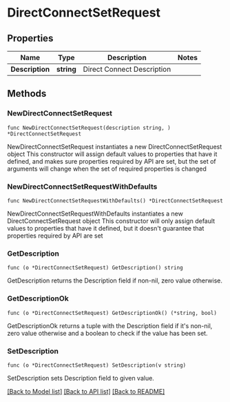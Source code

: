 # DirectConnectSetRequest

## Properties

Name | Type | Description | Notes
------------ | ------------- | ------------- | -------------
**Description** | **string** | Direct Connect Description | 

## Methods

### NewDirectConnectSetRequest

`func NewDirectConnectSetRequest(description string, ) *DirectConnectSetRequest`

NewDirectConnectSetRequest instantiates a new DirectConnectSetRequest object
This constructor will assign default values to properties that have it defined,
and makes sure properties required by API are set, but the set of arguments
will change when the set of required properties is changed

### NewDirectConnectSetRequestWithDefaults

`func NewDirectConnectSetRequestWithDefaults() *DirectConnectSetRequest`

NewDirectConnectSetRequestWithDefaults instantiates a new DirectConnectSetRequest object
This constructor will only assign default values to properties that have it defined,
but it doesn't guarantee that properties required by API are set

### GetDescription

`func (o *DirectConnectSetRequest) GetDescription() string`

GetDescription returns the Description field if non-nil, zero value otherwise.

### GetDescriptionOk

`func (o *DirectConnectSetRequest) GetDescriptionOk() (*string, bool)`

GetDescriptionOk returns a tuple with the Description field if it's non-nil, zero value otherwise
and a boolean to check if the value has been set.

### SetDescription

`func (o *DirectConnectSetRequest) SetDescription(v string)`

SetDescription sets Description field to given value.



[[Back to Model list]](../README.md#documentation-for-models) [[Back to API list]](../README.md#documentation-for-api-endpoints) [[Back to README]](../README.md)


